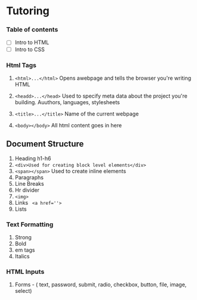 # Tutoring

### Table of contents

- [ ] Intro to HTML
- [ ] Intro to CSS

### Html Tags

1. `<html>...</html>`
Opens awebpage and tells the browser you're writing HTML

2. `<headd>...</head>`
Used to specify meta data about the project you're building. Auuthors, languages, stylesheets

3. `<title>...</title>`
Name of the current webpage

4. `<body></body>`
All html content goes in here


## Document Structure 
1. Heading h1-h6
2. `<div>Used for creating block level elements</div>`
3. `<span></span>`
Used to create inline elements
4. Paragraphs
5. Line Breaks
6. Hr divider
7. `<img>`
8. Links ` <a href=''>`
9. Lists

### Text Formatting

1. Strong 
2. Bold
3. em tags
4. Italics 


### HTML Inputs 
1. Forms - ( text, password, submit, radio, checkbox, button, file, image, select)
